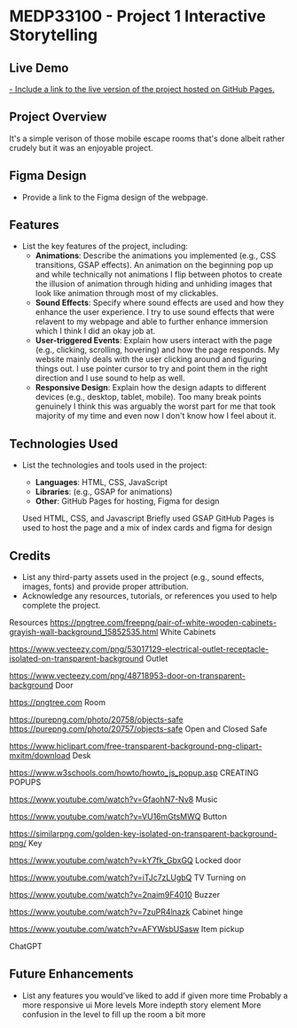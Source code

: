 # MEDP33100 - Project 1 Interactive Storytelling

## Live Demo

[- Include a link to the live version of the project hosted on GitHub Pages.](https://danielm0217.github.io/project1/)

## Project Overview

It's a simple verison of those mobile escape rooms that's done albeit rather crudely but it was an enjoyable project.

## Figma Design

- Provide a link to the Figma design of the webpage.

## Features

- List the key features of the project, including:
    - **Animations**: Describe the animations you implemented (e.g., CSS transitions, GSAP effects).
        An animation on the beginning pop up and while technically not animations I flip between photos to create the illusion of animation through hiding and unhiding images that look like animation through most of my clickables. 
    - **Sound Effects**: Specify where sound effects are used and how they enhance the user experience.
        I try to use sound effects that were relavent to my webpage and able to further enhance immersion which I think I did an okay job at.
    - **User-triggered Events**: Explain how users interact with the page (e.g., clicking, scrolling, hovering) and how the page responds.
        My website mainly deals with the user clicking around and figuring things out. I use pointer cursor to try and point them in the right direction and I use sound to help as well.
    - **Responsive Design**: Explain how the design adapts to different devices (e.g., desktop, tablet, mobile).
        Too many break points genuinely I think this was arguably the worst part for me that took majority of my time and even now I don't know how I feel about it.

## Technologies Used

- List the technologies and tools used in the project:
    - **Languages**: HTML, CSS, JavaScript
    - **Libraries**: (e.g., GSAP for animations)
    - **Other**: GitHub Pages for hosting, Figma for design

    Used HTML, CSS, and Javascript
    Briefly used GSAP
    GitHub Pages is used to host the page and a mix of index cards and figma for design

## Credits

- List any third-party assets used in the project (e.g., sound effects, images, fonts) and provide proper attribution.
- Acknowledge any resources, tutorials, or references you used to help complete the project.

Resources
https://pngtree.com/freepng/pair-of-white-wooden-cabinets-grayish-wall-background_15852535.html 
White Cabinets

https://www.vecteezy.com/png/53017129-electrical-outlet-receptacle-isolated-on-transparent-background
Outlet

https://www.vecteezy.com/png/48718953-door-on-transparent-background
Door

https://pngtree.com
Room

https://purepng.com/photo/20758/objects-safe
https://purepng.com/photo/20757/objects-safe
Open and Closed Safe

https://www.hiclipart.com/free-transparent-background-png-clipart-mxitm/download 
Desk

https://www.w3schools.com/howto/howto_js_popup.asp
CREATING POPUPS

https://www.youtube.com/watch?v=GfaohN7-Nv8
Music

https://www.youtube.com/watch?v=VU16mGtsMWQ
Button

https://similarpng.com/golden-key-isolated-on-transparent-background-png/
Key

https://www.youtube.com/watch?v=kY7fk_GbxGQ
Locked door

https://www.youtube.com/watch?v=iTJc7zLUgbQ 
TV Turning on

https://www.youtube.com/watch?v=2naim9F4010
Buzzer

https://www.youtube.com/watch?v=7zuPR4lnazk
Cabinet hinge

https://www.youtube.com/watch?v=AFYWsbUSasw
Item pickup

ChatGPT

## Future Enhancements

- List any features you would’ve liked to add if given more time
Probably a more responsive ui
More levels
More indepth story element
More confusion in the level to fill up the room a bit more